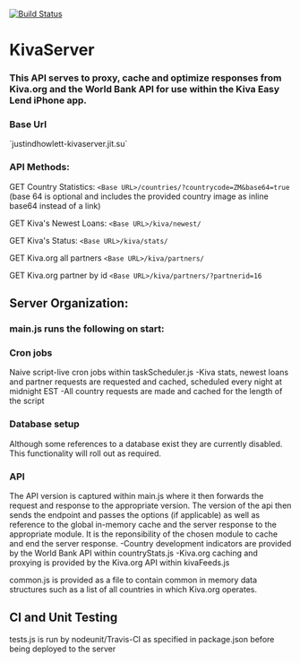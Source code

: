 [![Build Status](https://travis-ci.org/justinHowlett/KivaServer.png)](https://travis-ci.org/justinHowlett/KivaServer)


KivaServer
========== 

<h3>This API serves to proxy, cache and optimize responses from Kiva.org and the World Bank API for use within the Kiva Easy Lend iPhone app.</h3>

<h3>Base Url</h3>
`justindhowlett-kivaserver.jit.su`

<h3>API Methods:</h3>

GET Country Statistics:
`<Base URL>/countries/?countrycode=ZM&base64=true`
<br/> (base 64 is optional and includes the provided country image as inline base64 instead of a link)


GET Kiva's Newest Loans:
`<Base URL>/kiva/newest/`

GET Kiva's Status:
`<Base URL>/kiva/stats/`

GET Kiva.org all partners 
`<Base URL>/kiva/partners/`

GET Kiva.org partner by id
`<Base URL>/kiva/partners/?partnerid=16`

<h2>Server Organization:</h2>

<h3>main.js runs the following on start:</h3>

<h3>Cron jobs</h3>
Naive script-live cron jobs within taskScheduler.js
  -Kiva stats, newest loans and partner requests are requested and cached, scheduled every night at midnight EST
  -All country requests are made and cached for the length of the script 
  
<h3>Database setup</h3>
Although some references to a database exist they are currently disabled. This functionality will roll out as required.

<h3>API</h3>
The API version is captured within main.js where it then forwards the request and response to the appropriate version. The version of the api then sends the endpoint and passes the options (if applicable) as well as reference to the global in-memory cache and the server response to the appropriate module.
It is the reponsibility of the chosen module to cache and end the server response.
  -Country development indicators are provided by the World Bank API within countryStats.js
  -Kiva.org caching and proxying is provided by the Kiva.org API within kivaFeeds.js

common.js is provided as a file to contain common in memory data structures such as a list of all countries in which Kiva.org operates.

<h2>CI and Unit Testing</h2>
tests.js is run by nodeunit/Travis-CI as specified in package.json before being deployed to the server 



